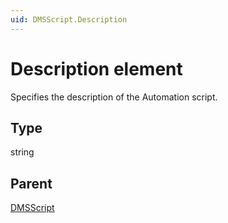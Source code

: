 ```yaml
---
uid: DMSScript.Description
---
```


# Description element

Specifies the description of the Automation script.

## Type

string

## Parent

[DMSScript](xref:DMSScript)
